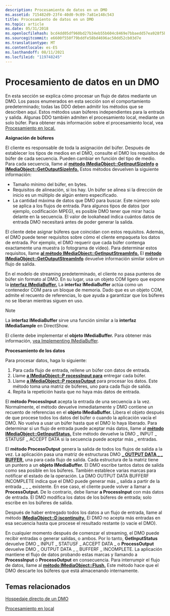 ```yaml
---
description: Procesamiento de datos en un DMO
ms.assetid: 715482d9-23f4-40d0-9c09-7a81e148c543
title: Procesamiento de datos en un DMO
ms.topic: article
ms.date: 05/31/2018
ms.openlocfilehash: bcd4dd05df960bd27b34eb55b604c8469e7bbaedd57ea928f5b4f412ad4bff04
ms.sourcegitcommit: e6600f550f79bddfe58bd4696ac50dd52cb03d7e
ms.translationtype: MT
ms.contentlocale: es-ES
ms.lasthandoff: 08/11/2021
ms.locfileid: "119748245"
---
```

# <a name="processing-data-in-a-dmo"></a>Procesamiento de datos en un DMO

En esta sección se explica cómo procesar un flujo de datos mediante un DMO. Los pasos enumerados en esta sección son el comportamiento predeterminado; todas las DDO deben admitir los métodos que se describen aquí. Estos métodos usan búferes independientes para la entrada y salida. Algunas DDO también admiten el procesamiento local, mediante un solo búfer. Para obtener más información sobre el procesamiento local, vea [Procesamiento en local.](in-place-processing.md)

**Asignación de búferes**

El cliente es responsable de toda la asignación del búfer. Después de establecer los tipos de medios en el DMO, consulte el DMO los requisitos de búfer de cada secuencia. Pueden cambiar en función del tipo de medio. Para cada secuencia, llame al [**método IMediaObject::GetInputSizeInfo**](/previous-versions/windows/desktop/api/Mediaobj/nf-mediaobj-imediaobject-getinputsizeinfo) [**o IMediaObject::GetOutputSizeInfo.**](/previous-versions/windows/desktop/api/Mediaobj/nf-mediaobj-imediaobject-getoutputsizeinfo) Estos métodos devuelven la siguiente información:

-   Tamaño mínimo del búfer, en bytes.
-   Requisitos de alineación, si los hay. Un búfer se alinea si la dirección de inicio es un múltiplo de algún entero especificado.
-   La cantidad máxima de datos que DMO para buscar. Este número solo se aplica a los flujos de entrada. Para algunos tipos de datos (por ejemplo, codificación MPEG), es posible DMO tener que mirar hacia delante en la secuencia. El valor de lookahead indica cuántos datos de entrada DMO necesitará antes de poder generar la salida.

El cliente debe asignar búferes que coincidan con estos requisitos. Además, el DMO puede tener requisitos sobre cómo el cliente empaqueta los datos de entrada. Por ejemplo, el DMO requerir que cada búfer contenga exactamente una muestra (o fotograma de vídeo). Para determinar estos requisitos, llame [**al método IMediaObject::GetInputStreamInfo.**](/previous-versions/windows/desktop/api/Mediaobj/nf-mediaobj-imediaobject-getinputstreaminfo) El [**método IMediaObject::GetOutputStreamInfo**](/previous-versions/windows/desktop/api/Mediaobj/nf-mediaobj-imediaobject-getoutputstreaminfo) devuelve información similar sobre un flujo de salida.

En el modelo de streaming predeterminado, el cliente no pasa punteros de búfer sin formato al DMO. En su lugar, usa un objeto COM ligero que expone la [**interfaz IMediaBuffer.**](/previous-versions/windows/desktop/api/Mediaobj/nn-mediaobj-imediabuffer) La **interfaz IMediaBuffer** actúa como un contenedor COM para un bloque de memoria. Dado que es un objeto COM, admite el recuento de referencias, lo que ayuda a garantizar que los búferes no se liberan mientras siguen en uso.

> [!Note]  
> La **interfaz IMediaBuffer** sirve una función similar a la **interfaz IMediaSample** en DirectShow.

 

El cliente debe implementar el **objeto IMediaBuffer.** Para obtener más información, [vea Implementing IMediaBuffer](implementing-imediabuffer.md).

**Procesamiento de los datos**

Para procesar datos, haga lo siguiente:

1.  Para cada flujo de entrada, rellene un búfer con datos de entrada.
2.  Llame [**a IMediaObject::P rocessInput para**](/previous-versions/windows/desktop/api/Mediaobj/nf-mediaobj-imediaobject-processinput) entregar cada búfer.
3.  Llame [**a IMediaObject::P rocessOutput**](/previous-versions/windows/desktop/api/Mediaobj/nf-mediaobj-imediaobject-processoutput) para procesar los datos. Este método toma una matriz de búferes, uno para cada flujo de salida.
4.  Repita la repetición hasta que no haya más datos de entrada.

El **método ProcessInput** acepta la entrada de una secuencia a la vez. Normalmente, el método devuelve inmediatamente y DMO contiene un recuento de referencias en el **objeto IMediaBuffer.** Libera el objeto después de que procese todos los datos del búfer o cuando la aplicación vacía el DMO. No vuelva a usar un búfer hasta que el DMO lo haya liberado. Para determinar si un flujo de entrada puede aceptar más datos, llame al [**método IMediaObject::GetInputStatus.**](/previous-versions/windows/desktop/api/Mediaobj/nf-mediaobj-imediaobject-getinputstatus) Este método devuelve la DMO \_ INPUT \_ STATUSF \_ ACCEPT DATA si la secuencia puede aceptar más \_ entradas.

El **método ProcessOutput** genera la salida de todos los flujos de salida a la vez. La aplicación pasa una matriz de estructuras DMO [**\_ OUTPUT DATA \_ \_ BUFFER,**](/previous-versions/windows/desktop/api/Mediaobj/ns-mediaobj-dmo_output_data_buffer) una para cada flujo de salida. Cada estructura de la matriz tiene un puntero a un **objeto IMediaBuffer.** El DMO escribe tantos datos de salida como sea posible en los búferes. También establece varias marcas para notificar el estado de la operación. La DMO OUTPUT DATA BUFFERF INCOMPLETE indica que el DMO puede generar más \_ salida a partir de la entrada \_ \_ \_ existente. En ese caso, el cliente puede volver a llamar a **ProcessOutput.** De lo contrario, debe llamar **a ProcessInput** con más datos de entrada. El DMO modifica los datos de los búferes de entrada; solo escribe en los búferes de salida.

Después de haber entregado todos los datos a un flujo de entrada, llame al método [**IMediaObject::D iscontinuity.**](/previous-versions/windows/desktop/api/Mediaobj/nf-mediaobj-imediaobject-discontinuity) El DMO no acepta más entradas en esa secuencia hasta que procese el resultado restante (o vacíe el DMO).

En cualquier momento después de comenzar el streaming, el DMO puede recibir entradas o generar salidas, o ambos. Por lo tanto, **GetInputStatus** devuelve DMO \_ INPUT \_ STATUSF \_ ACCEPT DATA \_ o **ProcessOutput** devuelve DMO \_ OUTPUT DATA \_ \_ BUFFERF \_ INCOMPLETE. La aplicación mantiene el flujo de datos probando estas marcas y llamando a **ProcessInput** o **ProcessOutput** en consecuencia. Para interrumpir el flujo de datos, llame al [**método IMediaObject::Flush.**](/previous-versions/windows/desktop/api/Mediaobj/nf-mediaobj-imediaobject-flush) Este método hace que el DMO descarte los búferes que está almacenando internamente.

## <a name="related-topics"></a>Temas relacionados

<dl> <dt>

[Hospedaje directo de un DMO](directly-hosting-a-dmo.md)
</dt> <dt>

[Procesamiento en local](in-place-processing.md)
</dt> </dl>

 

 



